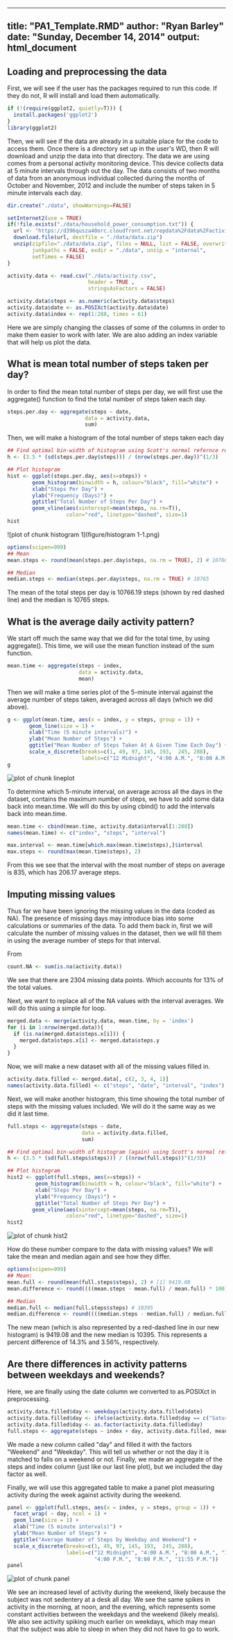 
---
title: "PA1_Template.RMD"
author: "Ryan Barley"
date: "Sunday, December 14, 2014"
output: html_document
---




## Loading and preprocessing the data

First, we will see if the user has the packages required to run this code. If they do not, R will install and load them automatically.

```r
if (!(require(ggplot2, quietly=T))) {
  install.packages('ggplot2')
}
library(ggplot2)
```

Then, we will see if the data are already in a suitable place for the code to access them. Once there is a directory set up in the user's WD, then R will download and unzip the data into that directory. The data we are using comes from a personal activity monitoring device. This device collects data at 5 minute intervals through out the day. The data consists of two months of data from an anonymous individual collected during the months of October and November, 2012 and include the number of steps taken in 5 minute intervals each day. 


```r
dir.create("./data", showWarnings=FALSE) 

setInternet2(use = TRUE)
if(!file.exists("./data/household_power_consumption.txt")) {
  url <- "https://d396qusza40orc.cloudfront.net/repdata%2Fdata%2Factivity.zip"
  download.file(url, destfile = "./data/data.zip")
  unzip(zipfile="./data/data.zip", files = NULL, list = FALSE, overwrite = TRUE,
        junkpaths = FALSE, exdir = "./data", unzip = "internal",
        setTimes = FALSE)
}

activity.data <- read.csv("./data/activity.csv", 
                          header = TRUE , 
                          stringsAsFactors = FALSE)
```



```r
activity.data$steps <- as.numeric(activity.data$steps)
activity.data$date <- as.POSIXct(activity.data$date)
activity.data$index <- rep(1:288, times = 61)
```
Here we are simply changing the classes of some of the columns in order to make them easier to work with later. We are also adding an index variable that will help us plot the data.

## What is mean total number of steps taken per day?

In order to find the mean total number of steps per day, we will first use the aggregate() function  to find the total number of steps taken each day.

```r
steps.per.day <- aggregate(steps ~ date, 
                         data = activity.data,
                         sum)
```
Then, we will make a histogram of the total number of steps taken each day

```r
## Find optimal bin-width of histogram using Scott's normal refernce rule
h <- (3.5 * (sd(steps.per.day$steps))) / (nrow(steps.per.day))^(1/3)

## Plot histogram
hist <- ggplot(steps.per.day, aes(x=steps)) +
        geom_histogram(binwidth = h, colour="black", fill="white") +
        xlab("Steps Per Day") + 
        ylab("Frequency (Days)") +
        ggtitle("Total Number of Steps Per Day") +
        geom_vline(aes(xintercept=mean(steps, na.rm=T)),
                   color="red", linetype="dashed", size=1)
hist
```

![plot of chunk histogram 1](figure/histogram 1-1.png) 


```r
options(scipen=999)
## Mean
mean.steps <- round(mean(steps.per.day$steps, na.rm = TRUE), 2) # 10766.19

## Median
median.steps <- median(steps.per.day$steps, na.rm = TRUE) # 10765
```
The mean of the total steps per day is 10766.19 steps (shown by red dashed line) and the median is 10765 steps.


## What is the average daily activity pattern?

We start off much the same way that we did for the total time, by using aggregate(). This time, we will use the mean function instead of the sum function.

```r
mean.time <- aggregate(steps ~ index, 
                       data = activity.data,
                       mean)
```
Then we will make a time series plot of the 5-minute interval against the average number of steps taken, averaged across all days (which we did above).

```r
g <- ggplot(mean.time, aes(x = index, y = steps, group = 1)) + 
       geom_line(size = 1) + 
       xlab("Time (5 minute intervals)") +
       ylab("Mean Number of Steps") +
       ggtitle("Mean Number of Steps Taken At A Given Time Each Day") +
       scale_x_discrete(breaks=c(1, 49, 97, 145, 193,  245, 288), 
                        labels=c("12 Midnight", "4:00 A.M.", "8:00 A.M.", "12      Noon", "4:00 P.M.", "8:00 P.M.", "11:55 P.M."))
g
```

![plot of chunk lineplot](figure/lineplot-1.png) 

To determine which 5-minute interval, on average across all the days in the dataset, contains the maximum number of steps, we have to add some data back into mean.time. We will do this by using cbind() to add the intervals back into mean.time.


```r
mean.time <- cbind(mean.time, activity.data$interval[1:288])
names(mean.time) <- c("index", "steps", "interval")

max.interval <- mean.time[which.max(mean.time$steps),]$interval
max.steps <- round(max(mean.time$steps), 2)
```
From this we see that the interval with the most number of steps on average is 835, which has 206.17 average steps.


## Imputing missing values

Thus far we have been ignoring the missing values in the data (coded as NA). The presence of missing days may introduce bias into some calculations or summaries of the data. To add them back in, first we will calculate the number of missing values in the dataset, then we will fill them in using the average number of steps for that interval.

From 

```r
count.NA <- sum(is.na(activity.data))
```
We see that there are 2304 missing data points. Which accounts for 13% of the total values. 

Next, we want to replace all of the NA values with the interval averages. We will do this using a simple for loop.


```r
merged.data <- merge(activity.data, mean.time, by = 'index')
for (i in 1:nrow(merged.data)){
  if (is.na(merged.data$steps.x[i])) {
    merged.data$steps.x[i] <- merged.data$steps.y
  }
}
```

Now, we will make a new dataset with all of the missing values filled in.

```r
activity.data.filled <- merged.data[, c(2, 3, 4, 1)]
names(activity.data.filled) <- c("steps", "date", "interval", "index")
```

Next, we will make another histogram, this time showing the total number of steps with the missing values included. We will do it the same way as we did it last time.


```r
full.steps <- aggregate(steps ~ date, 
                        data = activity.data.filled,
                        sum)

## Find optimal bin-width of histogram (again) using Scott's normal refernce rule
h <- (3.5 * (sd(full.steps$steps))) / ((nrow(full.steps))^(1/3))

## Plot histogram
hist2 <- ggplot(full.steps, aes(x=steps)) +
         geom_histogram(binwidth = h, colour="black", fill="white") +
         xlab("Steps Per Day") + 
         ylab("Frequency (Days)") +
         ggtitle("Total Number of Steps Per Day") +
        geom_vline(aes(xintercept=mean(steps, na.rm=T)),
                   color="red", linetype="dashed", size=1)
hist2
```

![plot of chunk hist2](figure/hist2-1.png) 

How do these number compare to the data with missing values? We will take the mean and median again and see how they differ.


```r
options(scipen=999)
## Mean:
mean.full <- round(mean(full.steps$steps), 2) # [1] 9419.08
mean.difference <- round((((mean.steps - mean.full) / mean.full) * 100), 2)

## Median
median.full <- median(full.steps$steps) # 10395
median.difference <- round((((median.steps - median.full) / median.full) * 100), 2)
```
The new mean (which is also represented by a red-dashed line in our new histogram) is 9419.08 and the new median is 10395. This represents a percent difference of 14.3% and 3.56%, respectively.
## Are there differences in activity patterns between weekdays and weekends?

Here, we are finally using the date column we converted to as.POSIXct in preprocessing. 


```r
activity.data.filled$day <- weekdays(activity.data.filled$date)
activity.data.filled$day <- ifelse(activity.data.filled$day == c("Saturday", "Sunday"), "Weekend", "Weekday")
activity.data.filled$day <- as.factor(activity.data.filled$day)
full.steps <- aggregate(steps ~ index + day, activity.data.filled, mean)
```
We made a new column called "day" and filled it with the factors "Weekend" and "Weekday". This will tell us whether or not the day it is matched to falls on a weekend or not. Finally, we made an aggregate of the steps and index column (just like our last line plot), but we included the day factor as well.

Finally, we will use this aggregated table to make a panel plot measuring activity during the week against activity during the weekend.


```r
panel <- ggplot(full.steps, aes(x = index, y = steps, group = 1)) + 
  facet_wrap( ~ day, ncol = 1) +
  geom_line(size = 1) + 
  xlab("Time (5 minute intervals)") +
  ylab("Mean Number of Steps") +
  ggtitle("Average Number of Steps by Weekday and Weekend") +
  scale_x_discrete(breaks=c(1, 49, 97, 145, 193,  245, 288), 
                   labels=c("12 Midnight", "4:00 A.M.", "8:00 A.M.", "12 Noon", 
                            "4:00 P.M.", "8:00 P.M.", "11:55 P.M."))
panel
```

![plot of chunk panel](figure/panel-1.png) 

We see an increased level of activity during the weekend, likely because the subject was not sedentery at a desk all day. We see the same spikes in activity in the morning, at noon, and the evening, which represents some constant activities between the weekdays and the weekend (likely meals). We also see activity spiking much earlier on weekdays, which may mean that the subject was able to sleep in when they did not have to go to work.
